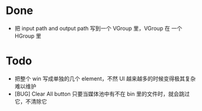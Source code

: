 # Done
- 把 input path and output path 写到一个 VGroup 里，VGroup 在 一个 HGroup 里

# Todo
- 把整个 win 写成单独的几个 element，不然 UI 越来越多的时候变得极其复杂难以维护
- [BUG] Clear All button 只要当媒体池中有不在 bin 里的文件时，就会跳过它，不清除它
